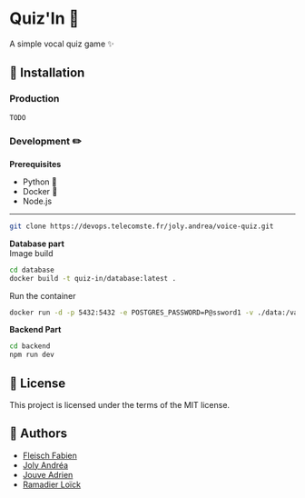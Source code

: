 # Quiz'In :microphone:
A simple vocal quiz game :sparkles:

## :hammer: Installation

### Production

```
TODO
```

### Development :pencil2:
**Prerequisites**
- Python :snake:
- Docker :whale:
- Node.js

---
```bash
git clone https://devops.telecomste.fr/joly.andrea/voice-quiz.git
```

**Database part**  
Image build
```bash
cd database
docker build -t quiz-in/database:latest .
```

Run the container 
```bash
docker run -d -p 5432:5432 -e POSTGRES_PASSWORD=P@ssword1 -v ./data:/var/lib/postgresql/data quiz-in/database:latest
```

**Backend Part**
```bash
cd backend
npm run dev
```







## :memo: License
This project is licensed under the terms of the MIT license.

## :busts_in_silhouette: Authors
- [Fleisch Fabien](https://fabien-fleisch.fr/)
- [Joly Andréa](https://andrea-joly.fr)
- [Jouve Adrien]()
- [Ramadier Loïck]()




